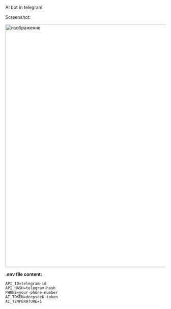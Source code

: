 AI bot in telegram

Screenshot:

<img width="678" height="763" alt="изображение" src="https://github.com/user-attachments/assets/77c72b29-bfb1-47c5-ab8c-33bd3ffd9716" />


<b>.env file content:</b>


````
API_ID=telegram-id
API_HASH=telegram-hash
PHONE=your-phone-number
AI_TOKEN=deepseek-token
AI_TEMPERATURE=1
````
